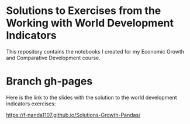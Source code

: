 # Solutions to Exercises from the Working with World Development Indicators
This repository contains the notebooks I created for my Economic Growth and Comparative Development course.
# Branch gh-pages
Here is the link to the slides with the solution to the world development indicators exercises: 

https://f-nanda1107.github.io/Solutions-Growth-Pandas/

